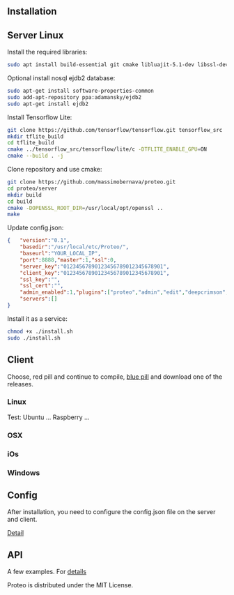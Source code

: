 ## Installation


## Server Linux

Install the required libraries:
```bash
sudo apt install build-essential git cmake libluajit-5.1-dev libssl-dev libcurl4-openssl-dev libjson-c-dev libmicrohttpd-dev libsqlite3-dev libzmq3-dev libavcodec-dev libavformat-dev libavutil-dev libswresample-dev libswscale-dev libopencv-dev 
```

Optional install nosql ejdb2 database:
```bash
sudo apt-get install software-properties-common
sudo add-apt-repository ppa:adamansky/ejdb2 
sudo apt-get install ejdb2
```

Install Tensorflow Lite:
```bash
git clone https://github.com/tensorflow/tensorflow.git tensorflow_src
mkdir tflite_build
cd tflite_build
cmake ../tensorflow_src/tensorflow/lite/c -DTFLITE_ENABLE_GPU=ON
cmake --build . -j
```

Clone repository and use cmake:
```bash
git clone https://github.com/massimobernava/proteo.git
cd proteo/server
mkdir build
cd build 
cmake -DOPENSSL_ROOT_DIR=/usr/local/opt/openssl .. 
make
```

Update config.json:
```json
{  	"version":"0.1",
	"basedir":"/usr/local/etc/Proteo/",
	"baseurl":"YOUR_LOCAL_IP",
	"port":8888,"master":1,"ssl":0,
	"server_key":"01234567890123456789012345678901",
	"client_key":"01234567890123456789012345678901",
	"ssl_key":"",
	"ssl_cert":"",
	"admin_enabled":1,"plugins":["proteo","admin","edit","deepcrimson","deepindigo"],
	"servers":[]
}
```
Install it as a service:
```bash
chmod +x ./install.sh
sudo ./install.sh
```

## Client 

Choose, red pill and continue to compile, [blue pill](https://github.com/massimobernava/proteo/releases) and download one of the releases.

### Linux
Test: Ubuntu ... Raspberry ...

### OSX

### iOs

### Windows


## Config

After installation, you need to configure the config.json file on the server and client.

[Detail](https://github.com/massimobernava/proteo/wiki/Config-file)


## API

A few examples. For [details](https://github.com/massimobernava/proteo/wiki/API)

Proteo is distributed under the MIT License.
